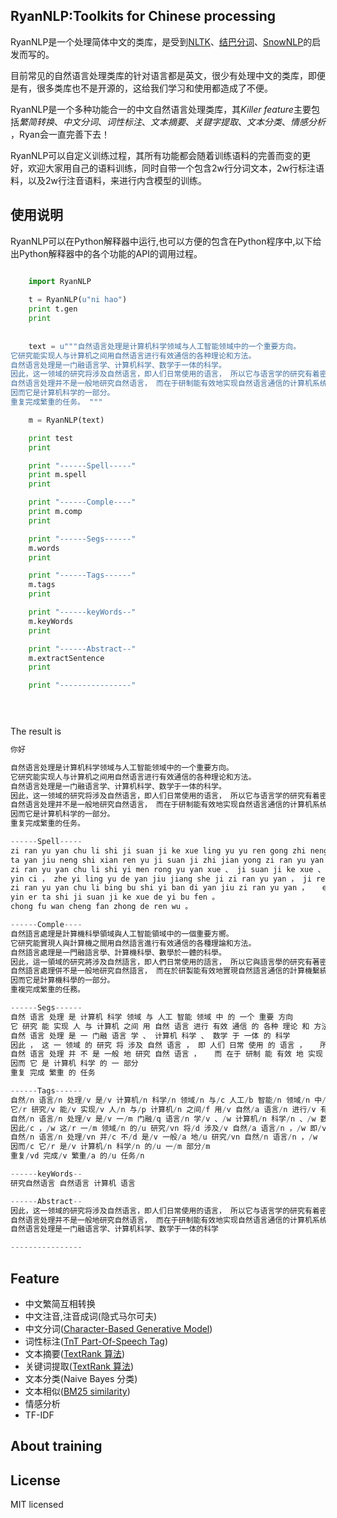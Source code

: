 RyanNLP:Toolkits for Chinese processing
---
RyanNLP是一个处理简体中文的类库，是受到[NLTK](https://github.com/nltk/nltk)、[结巴分词](https://github.com/fxsjy/jieba)、[SnowNLP](https://github.com/isnowfy/snownlp)的启发而写的。

目前常见的自然语言处理类库的针对语言都是英文，很少有处理中文的类库，即便是有，很多类库也不是开源的，这给我们学习和使用都造成了不便。

RyanNLP是一个多种功能合一的中文自然语言处理类库，其*Killer feature*主要包括*繁简转换*、*中文分词*、*词性标注*、*文本摘要*、*关键字提取*、*文本分类*、*情感分析* ，Ryan会一直完善下去！

RyanNLP可以自定义训练过程，其所有功能都会随着训练语料的完善而变的更好，欢迎大家用自己的语料训练，同时自带一个包含2w行分词文本，2w行标注语料，以及2w行注音语料，来进行内含模型的训练。

使用说明
---

RyanNLP可以在Python解释器中运行,也可以方便的包含在Python程序中,以下给出Python解释器中的各个功能的API的调用过程。

```python

    import RyanNLP
    
    t = RyanNLP(u"ni hao")
    print t.gen
    print
    
    
    text = u"""自然语言处理是计算机科学领域与人工智能领域中的一个重要方向。
它研究能实现人与计算机之间用自然语言进行有效通信的各种理论和方法。
自然语言处理是一门融语言学、计算机科学、数学于一体的科学。
因此，这一领域的研究将涉及自然语言，即人们日常使用的语言， 所以它与语言学的研究有着密切的联系，但又有重要的区别。
自然语言处理并不是一般地研究自然语言， 而在于研制能有效地实现自然语言通信的计算机系统， 特别是其中的软件系统。
因而它是计算机科学的一部分。
重复完成繁重的任务。 """

    m = RyanNLP(text)

    print test
    print

    print "------Spell-----"
    print m.spell
    print

    print "------Comple----"
    print m.comp
    print

    print "------Segs------"
    m.words
    print

    print "------Tags------"
    m.tags
    print

    print "------keyWords--"
    m.keyWords
    print

    print "------Abstract--"
    m.extractSentence
    print

    print "----------------"


    
```

The result is 

```python
你好

自然语言处理是计算机科学领域与人工智能领域中的一个重要方向。
它研究能实现人与计算机之间用自然语言进行有效通信的各种理论和方法。
自然语言处理是一门融语言学、计算机科学、数学于一体的科学。
因此，这一领域的研究将涉及自然语言，即人们日常使用的语言， 所以它与语言学的研究有着密切的联系，但又有重要的区别。
自然语言处理并不是一般地研究自然语言， 而在于研制能有效地实现自然语言通信的计算机系统， 特别是其中的软件系统。
因而它是计算机科学的一部分。
重复完成繁重的任务。 

------Spell-----
zi ran yu yan chu li shi ji suan ji ke xue ling yu yu ren gong zhi neng ling yu zhong de yi ge zhong yao fang xiang 。 
ta yan jiu neng shi xian ren yu ji suan ji zhi jian yong zi ran yu yan jin xing you xiao tong xin de ge zhong li lun he fang fa 。 
zi ran yu yan chu li shi yi men rong yu yan xue 、 ji suan ji ke xue 、 shu xue yu yi ti de ke xue 。 
yin ci ， zhe yi ling yu de yan jiu jiang she ji zi ran yu yan ， ji ren men ri chang shi yong de yu yan ，   suo yi ta yu yu yan xue de yan jiu you zhao mi qie de lian xi ， dan you you zhong yao de qu bie 。 
zi ran yu yan chu li bing bu shi yi ban di yan jiu zi ran yu yan ，   er zai yu yan zhi neng you xiao di shi xian zi ran yu yan tong xin de ji suan ji xi tong ，   te bie shi qi zhong de ruan jian xi tong 。 
yin er ta shi ji suan ji ke xue de yi bu fen 。 
chong fu wan cheng fan zhong de ren wu 。

------Comple----
自然語言處理是計算機科學領域與人工智能領域中的一個重要方嚮。
它研究能實現人與計算機之間用自然語言進行有效通信的各種理論和方法。
自然語言處理是一門融語言學、計算機科學、數學於一體的科學。
因此，這一領域的研究將涉及自然語言，即人們日常使用的語言， 所以它與語言學的研究有著密切的聯繫，但又有重要的區彆。
自然語言處理併不是一般地研究自然語言， 而在於研製能有效地實現自然語言通信的計算機繫統， 特彆是其中的軟件繫統。
因而它是計算機科學的一部分。
重複完成繁重的任務。

------Segs------
自然 语言 处理 是 计算机 科学 领域 与 人工 智能 领域 中 的 一个 重要 方向
它 研究 能 实现 人 与 计算机 之间 用 自然 语言 进行 有效 通信 的 各种 理论 和 方法
自然 语言 处理 是 一 门融 语言 学 、 计算机 科学 、 数学 于 一体 的 科学
因此 ， 这 一 领域 的 研究 将 涉及 自然 语言 ， 即 人们 日常 使用 的 语言 ，   所以 它 与 语言学 的 研究 有着 密切 的 联系 ， 但 又 有 重要 的 区别
自然 语言 处理 并 不 是 一般 地 研究 自然 语言 ，   而 在于 研制 能 有效 地 实现 自然 语言 通信 的 计算机 系统 ，  特别 是 其中 的 软件 系统
因而 它 是 计算机 科学 的 一 部分
重复 完成 繁重 的 任务

------Tags------
自然/n 语言/n 处理/v 是/v 计算机/n 科学/n 领域/n 与/c 人工/b 智能/n 领域/n 中/f 的/u 一个/m 重要/a 方向/n
它/r 研究/v 能/v 实现/v 人/n 与/p 计算机/n 之间/f 用/v 自然/a 语言/n 进行/v 有效/a 通信/vn 的/u 各种/r 理论/n 和/c 方法/n
自然/n 语言/n 处理/v 是/v 一/m 门融/q 语言/n 学/v 、/w 计算机/n 科学/n 、/w 数学/n 于/p 一体/n 的/u 科学/n
因此/c ，/w 这/r 一/m 领域/n 的/u 研究/vn 将/d 涉及/v 自然/a 语言/n ，/w 即/v 人们/n 日常/b 使用/vn 的/u 语言/n ，/w  /c 所以/c 它/r 与/p 语言学/a 的/u 研究/vn 有着/v 密切/a 的/u 联系/vn ，/w 但/c 又/d 有/v 重要/a 的/u 区别/n
自然/n 语言/n 处理/vn 并/c 不/d 是/v 一般/a 地/u 研究/vn 自然/n 语言/n ，/w  /r 而/c 在于/v 研制/v 能/v 有效/a 地/u 实现/v 自然/n 语言/n 通信/vn 的/u 计算机/n 系统/n ， /k 特别/d 是/v 其中/r 的/u 软件/n 系统/n
因而/c 它/r 是/v 计算机/n 科学/n 的/u 一/m 部分/m
重复/vd 完成/v 繁重/a 的/u 任务/n

------keyWords--
研究自然语言 自然语言 计算机 语言

------Abstract--
因此，这一领域的研究将涉及自然语言，即人们日常使用的语言， 所以它与语言学的研究有着密切的联系，但又有重要的区别
自然语言处理并不是一般地研究自然语言， 而在于研制能有效地实现自然语言通信的计算机系统， 特别是其中的软件系统
自然语言处理是一门融语言学、计算机科学、数学于一体的科学

----------------

```


Feature
---
* 中文繁简互相转换
* 中文注音,注音成词(隐式马尔可夫)
* 中文分词([Character-Based Generative Model](http://aclweb.org/anthology//Y/Y09/Y09-2047.pdf))
* 词性标注([TnT Part-Of-Speech Tag](http://aclweb.org/anthology//A/A00/A00-1031.pdf))
* 文本摘要([TextRank 算法](http://acl.ldc.upenn.edu/acl2004/emnlp/pdf/Mihalcea.pdf))
* 关键词提取([TextRank 算法](http://acl.ldc.upenn.edu/acl2004/emnlp/pdf/Mihalcea.pdf))
* 文本分类(Naive Bayes 分类)
* 文本相似([BM25 similarity](http://en.wikipedia.org/wiki/Okapi_BM25))
* 情感分析
* TF-IDF

About training
---

License
---
MIT licensed
